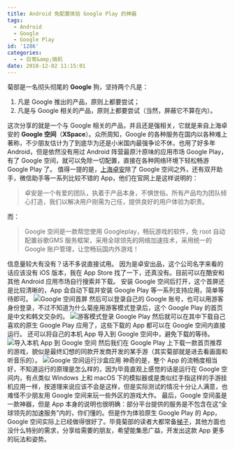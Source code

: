 ```yaml
---
title: Android 免配置体验 Google Play 的神器
tags:
  - Android
  - Google
  - Google Play
id: '1286'
categories:
  - - 日常&amp;搞机
date: 2018-12-02 11:15:01
---
```


菊部是一名彻头彻尾的 **Google** 狗，坚持两个凡是：

1.  凡是 Google 推出的产品，原则上都要尝试；
2.  凡是与 Google 相关的产品，原则上都要尝试（当然，屏蔽它不算在内）。

这次分享的就是一个与 Google 相关的产品，并且还是强相关，它就是来自上海卓安的 **Google 空间**（**XSpace**）。众所周知，Google 的各种服务在国内以各种难上著称，不少朋友估计为了到底华为还是小米国内最强争论不休，也用了好多年 Android，但是依然没有用过 Android 阵营最原汁原味的应用市场 Google Play，有了 Google 空间，就可以免除一切配置，直接在各种网络环境下轻松畅游 Google Play 了。 值得一提的是，[上海卓安](http://www.excean.com)除了 Google 空间之外，还有双开助手，微信助手等一系列比较不错的 App，他们在官网上是这样说明的：

> 卓安是一个有爱的团队，执着于产品本身，不惧世俗。所有产品均为团队倾心打造，我们以解决用户刚需为己任，提供良好的用户体验为职责。

而：

> Google 空间是一款帮您使用 Googleplay，畅玩游戏的软件，免 root 自动配置谷歌GMS 服务框架，采用全球领先的网络加速技术，采用统一的 Google 账户管理，让您畅玩国内外游戏！

信息量较大有没有？话不多说直接试用。 因为是卓安出品，这个公司名字来看的话应该没有 iOS 版本，我在 App Store 找了一下，还真没有。目前可以在酷安和其他 Android 应用市场自行搜索并下载。 安装 Google 空间后打开，这个首屏还是比较清晰的，App 会自动下载并安装 Google Play 等一系列支持应用，简单等待即可。 ![Google 空间首屏](https://i.loli.net/2018/12/02/5c0347fcded9e.jpg) 然后可以登录自己的 Google 账号，也可以用游客身份登录，不过不知道为什么菊座用游客模式登录后，这个 Google Play 的首页是中文和韩文交杂的。 ![游客模式登录 Google Play](https://i.loli.net/2018/12/02/5c034864552d4.jpg) 然后就可以在其中下载自己喜欢的原生 Google Play 应用了，这些下载的 App 都可以在 Google 空间内直接运行。 还可以将自己的本机 App 导入到 Google 空间中，避免下载的等待。 ![导入本机 App 到 Google 空间](https://i.loli.net/2018/12/02/5c0348be341b4.jpg) 然后我们在 Google Play 上下载一款首页推荐的游戏，貌似是最终幻想的同款开发商开发的某手游（其实菊部就是进去看画面和听音乐的）。 ![Google 空间运行沙盒应用](https://i.loli.net/2018/12/02/5c034922a2e50.jpg) 神奇的是，整个 App 的流畅度相当好，不知道运行的原理是怎么样的，因为毕竟直观上感觉的话是运行在 Google 空间内，有点类似 Windows 上和 macOS 下的模拟器或是类似红手指这样的手游挂机应用一样，按道理来说应该不会是这样，但是实际测试的情况十分让人满意，也难怪不少朋友用 Google 空间来玩一些外区的游戏大作。 最后，Google 空间虽是一款神器，但是 App 本身的说明也很明确：部分平台提供的服务是不包含在这“全球领先的加速服务”内的，你们懂的。但是作为体验原生 Google Play 的 App，Google 空间实际上已经做得很好了。毕竟菊部的读者大都常备[梯子](https://www.jubuzz.com/geek/147.html)，其他方面也没什么特别的需求，分享给需要的朋友，希望能集思广益，开发出这款 App 更多的玩法和姿势。